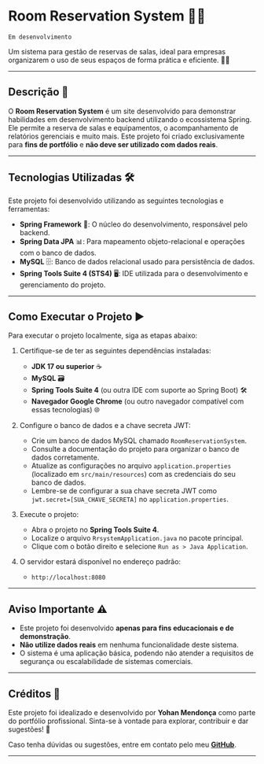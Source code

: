 # **Room Reservation System** 🚪📅
`Em desenvolvimento`

Um sistema para gestão de reservas de salas, ideal para empresas organizarem o uso de seus espaços de forma prática e eficiente. 💼✨

---

## **Descrição** 📝

O **Room Reservation System** é um site desenvolvido para demonstrar habilidades em desenvolvimento backend utilizando o ecossistema Spring. Ele permite a reserva de salas e equipamentos, o acompanhamento de relatórios gerenciais e muito mais. Este projeto foi criado exclusivamente para **fins de portfólio** e **não deve ser utilizado com dados reais**.

---

## **Tecnologias Utilizadas** 🛠️

Este projeto foi desenvolvido utilizando as seguintes tecnologias e ferramentas:

- **Spring Framework** 🌱: O núcleo do desenvolvimento, responsável pelo backend.
- **Spring Data JPA** 📊: Para mapeamento objeto-relacional e operações com o banco de dados.
- **MySQL** 🗄️: Banco de dados relacional usado para persistência de dados.
- **Spring Tools Suite 4 (STS4)** 🖥️: IDE utilizada para o desenvolvimento e gerenciamento do projeto.

---

## **Como Executar o Projeto** ▶️

Para executar o projeto localmente, siga as etapas abaixo:

1. Certifique-se de ter as seguintes dependências instaladas:
   - **JDK 17 ou superior** ☕
   - **MySQL** 🗃️
   - **Spring Tools Suite 4** (ou outra IDE com suporte ao Spring Boot) 🛠️
   - **Navegador Google Chrome** (ou outro navegador compatível com essas tecnologias) 🌐

2. Configure o banco de dados e a chave secreta JWT:
   - Crie um banco de dados MySQL chamado `RoomReservationSystem`.
   - Consulte a documentação do projeto para organizar o banco de dados corretamente.
   - Atualize as configurações no arquivo `application.properties` (localizado em `src/main/resources`) com as credenciais do seu banco de dados.
   - Lembre-se de configurar a sua chave secreta JWT como `jwt.secret=[SUA_CHAVE_SECRETA]` no `application.properties`.

3. Execute o projeto:
   - Abra o projeto no **Spring Tools Suite 4**.
   - Localize o arquivo `RrsystemApplication.java` no pacote principal.
   - Clique com o botão direito e selecione `Run as > Java Application`.

4. O servidor estará disponível no endereço padrão:  
   - `http://localhost:8080`

---

## **Aviso Importante** ⚠️

- Este projeto foi desenvolvido **apenas para fins educacionais e de demonstração**.
- **Não utilize dados reais** em nenhuma funcionalidade deste sistema.
- O sistema é uma aplicação básica, podendo não atender a requisitos de segurança ou escalabilidade de sistemas comerciais.

---

## **Créditos** 🙌

Este projeto foi idealizado e desenvolvido por **Yohan Mendonça** como parte do portfólio profissional. Sinta-se à vontade para explorar, contribuir e dar sugestões! 📨

Caso tenha dúvidas ou sugestões, entre em contato pelo meu **[GitHub](https://github.com/yohanDev6)**.

---
